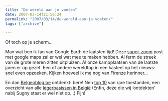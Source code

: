 ```yaml
---
title: "De wereld aan je voeten"
date: 2007-03-14T21:56:24
permalink: "2007/03/14/de-wereld-aan-je-voeten/"
tags: ["archive"]

---
```

Of toch op je scherm…

Man wat ben ik fan van Google Earth de laatsten tijd! Deze [super-zoom](http://blog.outer-court.com/archive/2007-03-07-n12.html "http://blog.outer-court.com/archive/2007-03-07-n12.html") post met google maps zal er wel wat mee te maken hebben. Al ferm de streek van de grote meren zitten uitpluizen. Al onze kampplaatsen van de laatste jaren er op gezet. Een of andere wereldtop in een kasteel op het nieuws: snel even opzoeken. Kijken hoeveel ik me nog van Firenze herinner…

En dan [Belgeoblog.be](http://belgeoblog.be/ "http://belgeoblog.be/") ontdenkt: bere! Nen [top 10](http://belgeoblog.be/2007/02/08/de-voortdurend-voorlopige-top-tien-van-de-buitengewone-belgische-bezienswaardigheden/ "http://belgeoblog.be/2007/02/08/de-voortdurend-voorlopige-top-tien-van-de-buitengewone-belgische-bezienswaardigheden/") van rare toestanden, een overzicht van alle [legerbasissen in België](http://belgeoblog.be/2006/11/07/alle-belgische-legerbasissen-op-google-earth/ "http://belgeoblog.be/2006/11/07/alle-belgische-legerbasissen-op-google-earth/") (Enfin, deze die wij ‘ontdekten’ nabij Sugny staat er wel niet op…) Fijn!
